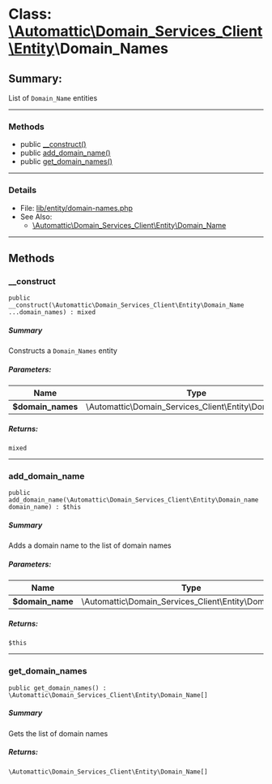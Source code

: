 # Class: [\Automattic](../namespaces/automattic.md)[\Domain_Services_Client](../namespaces/automattic-domain-services-client.md)[\Entity](../namespaces/automattic-domain-services-client-entity.md)\Domain_Names

## Summary:

List of `Domain_Name` entities


---

### Methods

* public [__construct()](#method___construct)
* public [add_domain_name()](#method_add_domain_name)
* public [get_domain_names()](#method_get_domain_names)

---

### Details

* File: [lib/entity/domain-names.php](../../lib/entity/domain-names.php)
* See Also:
  * [\Automattic\Domain_Services_Client\Entity\Domain_Name](../classes/Automattic-Domain-Services-Client-Entity-Domain-Name.md)

---

## Methods

<a id="method___construct"></a>
### __construct

```
public __construct(\Automattic\Domain_Services_Client\Entity\Domain_Name  ...domain_names) : mixed
```

##### Summary

Constructs a `Domain_Names` entity

##### Parameters:

| Name | Type | Default |
|------|------|---------|
| **$domain_names** | \Automattic\Domain_Services_Client\Entity\Domain_Name |  |

##### Returns:

```
mixed
```

---

<a id="method_add_domain_name"></a>
### add_domain_name

```
public add_domain_name(\Automattic\Domain_Services_Client\Entity\Domain_name  domain_name) : $this
```

##### Summary

Adds a domain name to the list of domain names

##### Parameters:

| Name | Type | Default |
|------|------|---------|
| **$domain_name** | \Automattic\Domain_Services_Client\Entity\Domain_name |  |

##### Returns:

```
$this
```

---

<a id="method_get_domain_names"></a>
### get_domain_names

```
public get_domain_names() : \Automattic\Domain_Services_Client\Entity\Domain_Name[]
```

##### Summary

Gets the list of domain names

##### Returns:

```
\Automattic\Domain_Services_Client\Entity\Domain_Name[]
```
